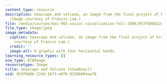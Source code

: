```yaml
---
content_type: resource
description: Seascape and volcano, an image from the final project of Francis Lam.
  (Image courtesy of Francis Lam.)
file: /media/courses/mas-965-social-visualization-fall-2004/953f8d8b22dd1bf3e0769320b004aa78_mas-965f04-th.jpg
file_type: image/jpeg
image_metadata:
  caption: Seascape and volcano, an image from the final project of Francis Lam. (Image
    courtesy of Francis Lam.)
  credit: ''
  image-alt: A graphic with four horizontal bands.
learning_resource_types: []
ocw_type: OCWImage
resourcetype: Image
title: Seascape and Volcano (thumbnail)
uid: 953f8d8b-22dd-1bf3-e076-9320b004aa78
---
```

